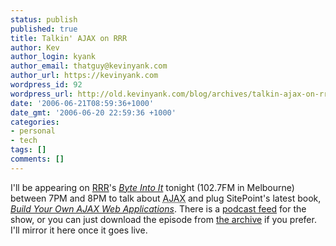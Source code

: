 ```yaml
---
status: publish
published: true
title: Talkin' AJAX on RRR
author: Kev
author_login: kyank
author_email: thatguy@kevinyank.com
author_url: https://kevinyank.com
wordpress_id: 92
wordpress_url: http://old.kevinyank.com/blog/archives/talkin-ajax-on-rrr/
date: '2006-06-21T08:59:36+1000'
date_gmt: '2006-06-20 22:59:36 +1000'
categories:
- personal
- tech
tags: []
comments: []
---
```

<p>I'll be appearing on <a href="http://www.rrr.org.au/">RRR</a>'s <a href="http://www.rrr.org.au/onair.php?pid=24"><cite>Byte Into It</cite></a> tonight (102.7FM in Melbourne) between 7PM and 8PM to talk about <acronym title="Asynchronous JavaScript and XML">AJAX</acronym> and plug SitePoint's latest book, <a href="http://www.sitepoint.com/books/ajax1/"><cite>Build Your Own AJAX Web Applications</cite></a>. There is a <a href="http://www.rrr.org.au/archive/byte/bytepod.xml">podcast feed</a> for the show, or you can just download the episode from <a href="http://www.rrr.org.au/onair.php?pid=24">the archive</a> if you prefer. I'll mirror it here once it goes live.</p>
